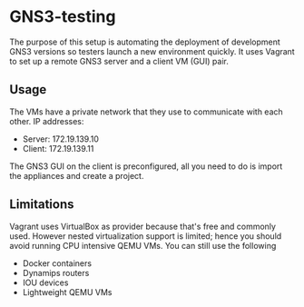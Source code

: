 # GNS3-testing
The purpose of this setup is automating the deployment of development GNS3 versions so testers launch a new environment quickly. It uses Vagrant to set up a remote GNS3 server and a client VM (GUI) pair.

## Usage
The VMs have a private network that they use to communicate with each other. IP addresses:
* Server: 172.19.139.10
* Client: 172.19.139.11

The GNS3 GUI on the client is preconfigured, all you need to do is import the appliances and create a project.

## Limitations
Vagrant uses VirtualBox as provider because that's free and commonly used. However nested virtualization support is limited; hence you should avoid running CPU intensive QEMU VMs. You can still use the following
* Docker containers
* Dynamips routers
* IOU devices
* Lightweight QEMU VMs
